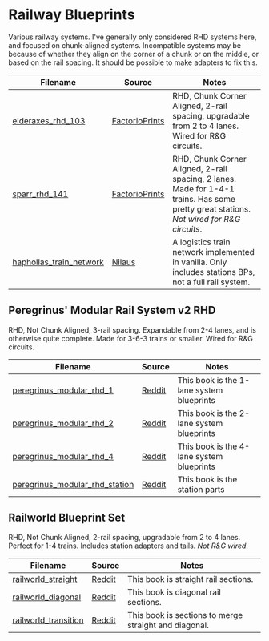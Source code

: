 # Railway Blueprints

Various railway systems.  I've generally only considered RHD systems here, and focused on chunk-aligned systems.  Incompatible systems may be because of whether they align on the corner of a chunk or on the middle, or based on the rail spacing.  It should be possible to make adapters to fix this.

Filename | Source | Notes
--- | --- | ---
[elderaxes_rhd_103](elderaxes_rhd_103.txt) | [FactorioPrints](https://factorioprints.com/view/-LfpQ63zCDlI03H8sH8_) | RHD, Chunk Corner Aligned, 2-rail spacing, upgradable from 2 to 4 lanes.  Wired for R&G circuits.
[sparr_rhd_141](sparr_rhd_141.txt) | [FactorioPrints](https://factorioprints.com/view/-L9l4fVWpLLjU-2TetZD) | RHD, Chunk Corner Aligned, 2-rail spacing, 2 lanes.  Made for 1-4-1 trains.  Has some pretty great stations.  *Not wired for R&G circuits*.
[haphollas_train_network](haphollas_train_network.txt) | [Nilaus](https://www.youtube.com/watch?v=v4VgZv35yUI&feature=youtu.be) | A logistics train network implemented in vanilla.  Only includes stations BPs, not a full rail system.

## Peregrinus' Modular Rail System v2 RHD

RHD, Not Chunk Aligned, 3-rail spacing.  Expandable from 2-4 lanes, and is otherwise quite complete.  Made for 3-6-3 trains or smaller.  Wired for R&G circuits.

Filename | Source | Notes
--- | --- | ---
[peregrinus_modular_rhd_1](peregrinus_modular_rhd_1.txt) | [Reddit](https://www.reddit.com/r/factorio/comments/7xb5vu/modular_rail_system_v2_rhd/) | This book is the 1-lane system blueprints
[peregrinus_modular_rhd_2](peregrinus_modular_rhd_2.txt) | [Reddit](https://www.reddit.com/r/factorio/comments/7xb5vu/modular_rail_system_v2_rhd/) | This book is the 2-lane system blueprints
[peregrinus_modular_rhd_4](peregrinus_modular_rhd_4.txt) | [Reddit](https://www.reddit.com/r/factorio/comments/7xb5vu/modular_rail_system_v2_rhd/) | This book is the 4-lane system blueprints
[peregrinus_modular_rhd_station](peregrinus_modular_rhd_station.txt) | [Reddit](https://www.reddit.com/r/factorio/comments/7xb5vu/modular_rail_system_v2_rhd/) | This book is the station parts

## Railworld Blueprint Set

RHD, Not Chunk Aligned, 2-rail spacing, upgradable from 2 to 4 lanes.  Perfect for 1-4 trains.  Includes station adapters and tails.  *Not R&G wired*.

Filename | Source | Notes
--- | --- | ---
[railworld_straight](railworld_straight.txt) | [Reddit](https://www.reddit.com/r/factorio/comments/8h29al/here_are_my_factorio_modular_railworld/) | This book is straight rail sections.
[railworld_diagonal](railworld_diagonal.txt) | [Reddit](https://www.reddit.com/r/factorio/comments/8h29al/here_are_my_factorio_modular_railworld/) | This book is diagonal rail sections.
[railworld_transition](railworld_transition.txt) | [Reddit](https://www.reddit.com/r/factorio/comments/8h29al/here_are_my_factorio_modular_railworld/) | This book is sections to merge straight and diagonal.